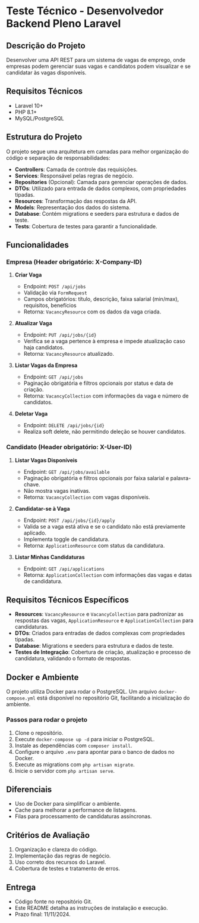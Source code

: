
# Teste Técnico - Desenvolvedor Backend Pleno Laravel

## Descrição do Projeto
Desenvolver uma API REST para um sistema de vagas de emprego, onde empresas podem gerenciar suas vagas e candidatos podem visualizar e se candidatar às vagas disponíveis.

## Requisitos Técnicos
- Laravel 10+
- PHP 8.1+
- MySQL/PostgreSQL

## Estrutura do Projeto
O projeto segue uma arquitetura em camadas para melhor organização do código e separação de responsabilidades:
- **Controllers**: Camada de controle das requisições.
- **Services**: Responsável pelas regras de negócio.
- **Repositories** (Opcional): Camada para gerenciar operações de dados.
- **DTOs**: Utilizado para entrada de dados complexos, com propriedades tipadas.
- **Resources**: Transformação das respostas da API.
- **Models**: Representação dos dados do sistema.
- **Database**: Contém migrations e seeders para estrutura e dados de teste.
- **Tests**: Cobertura de testes para garantir a funcionalidade.

## Funcionalidades

### Empresa (Header obrigatório: X-Company-ID)

1. **Criar Vaga**
   - Endpoint: `POST /api/jobs`
   - Validação via `FormRequest`
   - Campos obrigatórios: título, descrição, faixa salarial (min/max), requisitos, benefícios
   - Retorna: `VacancyResource` com os dados da vaga criada.

2. **Atualizar Vaga**
   - Endpoint: `PUT /api/jobs/{id}`
   - Verifica se a vaga pertence à empresa e impede atualização caso haja candidatos.
   - Retorna: `VacancyResource` atualizado.

3. **Listar Vagas da Empresa**
   - Endpoint: `GET /api/jobs`
   - Paginação obrigatória e filtros opcionais por status e data de criação.
   - Retorna: `VacancyCollection` com informações da vaga e número de candidatos.

4. **Deletar Vaga**
   - Endpoint: `DELETE /api/jobs/{id}`
   - Realiza soft delete, não permitindo deleção se houver candidatos.

### Candidato (Header obrigatório: X-User-ID)

1. **Listar Vagas Disponíveis**
   - Endpoint: `GET /api/jobs/available`
   - Paginação obrigatória e filtros opcionais por faixa salarial e palavra-chave.
   - Não mostra vagas inativas.
   - Retorna: `VacancyCollection` com vagas disponíveis.

2. **Candidatar-se à Vaga**
   - Endpoint: `POST /api/jobs/{id}/apply`
   - Valida se a vaga está ativa e se o candidato não está previamente aplicado.
   - Implementa toggle de candidatura.
   - Retorna: `ApplicationResource` com status da candidatura.

3. **Listar Minhas Candidaturas**
   - Endpoint: `GET /api/applications`
   - Retorna: `ApplicationCollection` com informações das vagas e datas de candidatura.

## Requisitos Técnicos Específicos

- **Resources**: `VacancyResource` e `VacancyCollection` para padronizar as respostas das vagas, `ApplicationResource` e `ApplicationCollection` para candidaturas.
- **DTOs**: Criados para entradas de dados complexas com propriedades tipadas.
- **Database**: Migrations e seeders para estrutura e dados de teste.
- **Testes de Integração**: Cobertura de criação, atualização e processo de candidatura, validando o formato de respostas.

## Docker e Ambiente
O projeto utiliza Docker para rodar o PostgreSQL. Um arquivo `docker-compose.yml` está disponível no repositório Git, facilitando a inicialização do ambiente.

### Passos para rodar o projeto
1. Clone o repositório.
2. Execute `docker-compose up -d` para iniciar o PostgreSQL.
3. Instale as dependências com `composer install`.
4. Configure o arquivo `.env` para apontar para o banco de dados no Docker.
5. Execute as migrations com `php artisan migrate`.
6. Inicie o servidor com `php artisan serve`.

## Diferenciais
- Uso de Docker para simplificar o ambiente.
- Cache para melhorar a performance de listagens.
- Filas para processamento de candidaturas assíncronas.

## Critérios de Avaliação
1. Organização e clareza do código.
2. Implementação das regras de negócio.
3. Uso correto dos recursos do Laravel.
4. Cobertura de testes e tratamento de erros.

## Entrega
- Código fonte no repositório Git.
- Este README detalha as instruções de instalação e execução.
- Prazo final: 11/11/2024.
